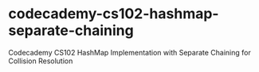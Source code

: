 # codecademy-cs102-hashmap-separate-chaining
Codecademy CS102 HashMap Implementation with Separate Chaining for Collision Resolution
